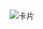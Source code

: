 <!DOCTYPE html>
<html lang="zh-TW">
<head>
<meta charset="UTF-8">
<meta name="viewport" content="width=device-width, initial-scale=1.0">
<title>抽卡遊戲</title>
<style>
body {
  margin: 0;
  padding: 0;
  font-family: "Noto Sans TC", sans-serif;
  display: flex;
  align-items: center;
  justify-content: center;
  min-height: 100vh;
  background: url("https://i.postimg.cc/BbMSWcJZ/zip-1.jpg") no-repeat center center fixed;
  background-size: cover;
}

.container {
  text-align: center;
}

.card img {
  width: 90vw; 
  max-width: 600px; 
  height: auto;
  border-radius: 12px;
  box-shadow: 0 4px 20px rgba(0,0,0,0.3);
  transition: transform 0.3s ease, box-shadow 0.3s ease;
  cursor: pointer;
}

.card img:hover {
  transform: scale(1.05);
  box-shadow: 0 6px 30px rgba(0,0,0,0.5);
}

.buttons {
  margin-top: 20px;
  display: flex;
  gap: 12px;
  flex-wrap: wrap;
  justify-content: center;
}

button {
  background: rgba(255, 255, 255, 0.8);
  border: none;
  padding: 12px 20px;
  border-radius: 8px;
  font-size: 18px;
  font-weight: 600;
  cursor: pointer;
  transition: all 0.2s ease;
}

button:hover {
  background: rgba(255, 255, 255, 1);
  transform: translateY(-2px);
}

.fullscreen {
  position: fixed;
  top: 0;
  left: 0;
  width: 100vw;
  height: 100vh;
  background-color: rgba(0, 0, 0, 0.85);
  display: flex;
  align-items: center;
  justify-content: center;
  z-index: 9999;
}

.fullscreen img {
  width: 90vw;
  max-width: 700px;
  height: auto;
  border-radius: 12px;
}

.back-btn {
  position: absolute;
  top: 20px;
  right: 20px;
  background: rgba(255, 255, 255, 0.9);
  padding: 10px 16px;
  border-radius: 8px;
  cursor: pointer;
  font-size: 16px;
}
</style>
</head>
<body>
<div class="container">
  <div class="card">
    <img id="cardImage" src="https://i.postimg.cc/MTYxRbMV/zip-2.jpg" alt="卡片">
  </div>

  <div class="buttons" id="buttons" style="display:none;">
    <button onclick="drawCard('one')">抽一星卡</button>
    <button onclick="drawCard('two')">抽二星卡</button>
    <button onclick="drawCard('three')">抽三星卡</button>
  </div>
</div>

<div id="fullscreen" class="fullscreen" style="display:none;">
  <img id="fullscreenImage" src="" alt="放大圖">
  <div class="back-btn" onclick="closeFullscreen()">返回</div>
</div>

<script>
// 卡片連結
const oneStarCards = [
"https://i.postimg.cc/jj0Cs2Qy/zip-10.jpg","https://i.postimg.cc/mrfhbkNy/zip-11.jpg","https://i.postimg.cc/HLDjpn44/zip-12.jpg","https://i.postimg.cc/9f5zW0tb/zip-13.jpg","https://i.postimg.cc/rpXz8sCQ/zip-14.jpg","https://i.postimg.cc/jj0Cs2QM/zip-15.jpg","https://i.postimg.cc/LsKhH5By/zip-16.jpg","https://i.postimg.cc/QMGVXCky/zip-17.jpg","https://i.postimg.cc/pdby2rY1/zip-18.jpg","https://i.postimg.cc/vmrTDy37/zip-19.jpg","https://i.postimg.cc/W4GztVX6/zip-20.jpg","https://i.postimg.cc/25Qy3Y27/zip-21.jpg","https://i.postimg.cc/hGLvhnpr/zip-22.jpg","https://i.postimg.cc/Dzr0mhB5/zip-23.jpg","https://i.postimg.cc/PqsNtJzP/zip-4.jpg","https://i.postimg.cc/1zh49XcF/zip-5.jpg","https://i.postimg.cc/vmFDQTL9/zip-6.jpg","https://i.postimg.cc/bvcdzrH2/zip-7.jpg","https://i.postimg.cc/hGWhSvbd/zip-8.jpg","https://i.postimg.cc/d0PDq3mR/zip-9.jpg"
];

const twoStarCards = [
"https://i.postimg.cc/bYH5gBBr/zip-24.jpg","https://i.postimg.cc/HsYhh9qj/zip-25.jpg","https://i.postimg.cc/3J8ccFsJ/zip-26.jpg","https://i.postimg.cc/HsYhh9qk/zip-27.jpg","https://i.postimg.cc/WbNHHwB3/zip-28.jpg","https://i.postimg.cc/PrXRRQgW/zip-29.jpg","https://i.postimg.cc/DyvMMP9s/zip-30.jpg","https://i.postimg.cc/5N4RRShC/zip-31.jpg","https://i.postimg.cc/SNSvvfBD/zip-32.jpg","https://i.postimg.cc/c4xbbBpT/zip-33.jpg","https://i.postimg.cc/CLhQQs3j/zip-34.jpg","https://i.postimg.cc/TYt4MWxr/zip-35.jpg","https://i.postimg.cc/RVSDDLkg/zip-36.jpg","https://i.postimg.cc/Qx8yyJ26/zip-37.jpg","https://i.postimg.cc/xT64DbQy/zip-38.jpg","https://i.postimg.cc/VLKVQbw9/zip-39.jpg","https://i.postimg.cc/ZKwMtym8/zip-40.jpg","https://i.postimg.cc/L6xbKZSW/zip-41.jpg","https://i.postimg.cc/qM15VCr5/zip-42.jpg","https://i.postimg.cc/gkgTF6pt/zip-43.jpg","https://i.postimg.cc/rFfPXtTB/zip-44.jpg","https://i.postimg.cc/xT64DbQW/zip-45.jpg","https://i.postimg.cc/L6xbKZSG/zip-46.jpg","https://i.postimg.cc/dt5xPTvF/zip-47.jpg","https://i.postimg.cc/5NsRdF1M/zip-48.jpg"
];

const threeStarCards = [
"https://i.postimg.cc/SRDDhHB9/zip-49.jpg","https://i.postimg.cc/1XJJQbkV/zip-50.jpg","https://i.postimg.cc/4yBBgjD7/zip-51.jpg","https://i.postimg.cc/WzXXvxBd/zip-52.jpg","https://i.postimg.cc/VvDD82xL/zip-53.jpg","https://i.postimg.cc/mk88sKvb/zip-54.jpg","https://i.postimg.cc/cCXXSPpx/zip-55.jpg","https://i.postimg.cc/D0BBTR9n/zip-56.jpg","https://i.postimg.cc/2yz2gCK3/zip-57.jpg","https://i.postimg.cc/XqVQtnzJ/zip-58.jpg","https://i.postimg.cc/nrH0NnPL/zip-59.jpg","https://i.postimg.cc/zvJ04qcG/zip-60.jpg","https://i.postimg.cc/QCX0vjyN/zip-61.jpg","https://i.postimg.cc/6q9YFBmW/zip-62.jpg","https://i.postimg.cc/sxVwb3Ns/zip-63.jpg","https://i.postimg.cc/zvJ04qcq/zip-64.jpg","https://i.postimg.cc/NFgpZQzq/zip-65.jpg","https://i.postimg.cc/7hxmjqWv/zip-66.jpg","https://i.postimg.cc/6q9YFB1k/zip-67.jpg","https://i.postimg.cc/T1RCBTHZ/zip-68.jpg","https://i.postimg.cc/vTQ3CGSP/zip-69.jpg","https://i.postimg.cc/Fz9Dwhnn/zip-70.jpg","https://i.postimg.cc/Wz2XxsfK/zip-71.jpg","https://i.postimg.cc/vTQ3CGSK/zip-72.jpg","https://i.postimg.cc/3RjtLk9V/zip-73.jpg"
];

// 開場說明卡控制
const cardImage = document.getElementById("cardImage");
let stage = 0; // 0:說明1, 1:說明2, 2:遊戲

cardImage.addEventListener("click", () => {
  if(stage === 0){
    cardImage.src = "https://i.postimg.cc/RFT9fQ61/zip-3.jpg"; // 說明2
    stage = 1;
  } else if(stage === 1){
    document.getElementById("buttons").style.display = "flex";
    stage = 2;
  } else if(stage === 2){
    // 放大卡片
    const imgSrc = cardImage.src;
    document.getElementById("fullscreenImage").src = imgSrc;
    document.getElementById("fullscreen").style.display = "flex";
  }
});

function drawCard(star) {
  let pool = star === 'one' ? oneStarCards :
             star === 'two' ? twoStarCards : threeStarCards;
  const randomIndex = Math.floor(Math.random() * pool.length);
  cardImage.src = pool[randomIndex];
}

function closeFullscreen() {
  document.getElementById("fullscreen").style.display = "none";
}
</script>
</body>
</html>